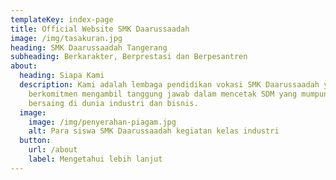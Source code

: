 ```yaml
---
templateKey: index-page
title: Official Website SMK Daarussaadah
image: /img/tasakuran.jpg
heading: SMK Daarussaadah Tangerang
subheading: Berkarakter, Berprestasi dan Berpesantren
about:
  heading: Siapa Kami
  description: Kami adalah lembaga pendidikan vokasi SMK Daarussaadah yang
    berkomitmen mengambil tanggung jawab dalam mencetak SDM yang mumpuni dapat
    bersaing di dunia industri dan bisnis.
  image:
    image: /img/penyerahan-piagam.jpg
    alt: Para siswa SMK Daarussaadah kegiatan kelas industri
  button:
    url: /about
    label: Mengetahui lebih lanjut
---
```

